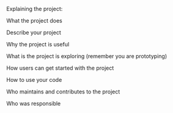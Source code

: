 
Explaining the project:

What the project does

Describe your project

Why the project is useful

What is the project is exploring (remember you are prototyping)

How users can get started with the project

How to use your code

Who maintains and contributes to the project

Who was responsible
